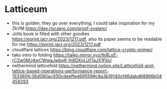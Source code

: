 # Latticeum

- this is golden, they go over everything, I could take inspiration for my ZkVM https://dev.risczero.com/proof-system/
- Jolts book is filled with other goodies https://eprint.iacr.org/2023/1217.pdf, also its paper seems to be readable for me https://eprint.iacr.org/2023/1217.pdf
- cloudflare lattices https://blog.cloudflare.com/lattice-crypto-primer/
- tako intro to folding https://taiko.mirror.xyz/tk8LoE-rC2w0MJ4wCWwaJwbq8-Ih8DXnLUf7aJX1FbU
- nethermind latticefold https://nethermind.notion.site/Latticefold-and-lattice-based-operations-performance-report-153360fc38d080ac930cdeeffed69559#c8a3b19140cf46dabd68966b04458293

